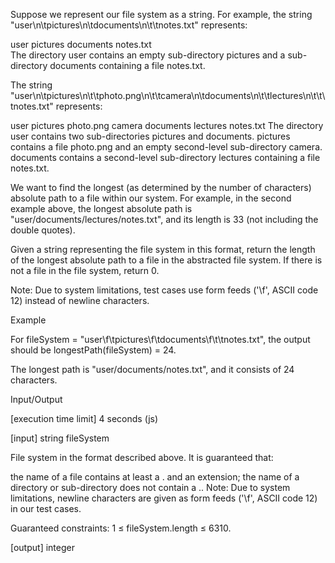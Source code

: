 Suppose we represent our file system as a string. For example, the string "user\n\tpictures\n\tdocuments\n\t\tnotes.txt" represents:

user
    pictures
    documents
        notes.txt    
The directory user contains an empty sub-directory pictures and a sub-directory documents containing a file notes.txt.

The string "user\n\tpictures\n\t\tphoto.png\n\t\tcamera\n\tdocuments\n\t\tlectures\n\t\t\tnotes.txt" represents:

user
    pictures
        photo.png
        camera
    documents
        lectures
            notes.txt
The directory user contains two sub-directories pictures and documents. pictures contains a file photo.png and an empty second-level sub-directory camera. documents contains a second-level sub-directory lectures containing a file notes.txt.

We want to find the longest (as determined by the number of characters) absolute path to a file within our system. For example, in the second example above, the longest absolute path is "user/documents/lectures/notes.txt", and its length is 33 (not including the double quotes).

Given a string representing the file system in this format, return the length of the longest absolute path to a file in the abstracted file system. If there is not a file in the file system, return 0.

Note: Due to system limitations, test cases use form feeds ('\f', ASCII code 12) instead of newline characters.

Example

For fileSystem = "user\f\tpictures\f\tdocuments\f\t\tnotes.txt", the output should be
longestPath(fileSystem) = 24.

The longest path is "user/documents/notes.txt", and it consists of 24 characters.

Input/Output

[execution time limit] 4 seconds (js)

[input] string fileSystem

File system in the format described above. It is guaranteed that:

the name of a file contains at least a . and an extension;
the name of a directory or sub-directory does not contain a ..
Note: Due to system limitations, newline characters are given as form feeds ('\f', ASCII code 12) in our test cases.

Guaranteed constraints:
1 ≤ fileSystem.length ≤ 6310.

[output] integer